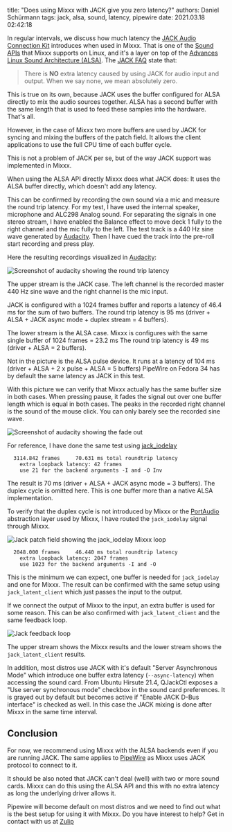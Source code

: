 title: "Does using Mixxx with JACK give you zero latency?"
authors: Daniel Schürmann
tags: jack, alsa, sound, latency, pipewire
date: 2021.03.18 02:42:18

In regular intervals, we discuss how much latency the [JACK Audio Connection Kit](https://jackaudio.org) introduces when used in Mixxx. That is one of the [Sound APIs](https://manual.mixxx.org/2.3/en/chapters/preferences.html#sound-api) that Mixxx supports on Linux, and it's a layer on top of the [Advances Linux Sound Architecture (ALSA)](https://www.alsa-project.org). The [JACK FAQ](https://jackaudio.org/faq/no_extra_latency.html) state that:
> There is **NO** extra latency caused by using JACK for audio input and output. When we say none, we mean absolutely zero.

This is true on its own, because JACK uses the buffer configured for ALSA directly to mix the audio sources together. ALSA has a second buffer with the same length that is used to feed these samples into the hardware. That's all.

However, in the case of Mixxx two more buffers are used by JACK for syncing and mixing the buffers of the patch field. It allows the client applications to use the full CPU time of each buffer cycle.

This is not a problem of JACK per se, but of the way JACK support was implemented in Mixxx.

When using the ALSA API directly Mixxx does what JACK does: It uses the ALSA buffer directly, which doesn't add any latency.

This can be confirmed by recording the own sound via a mic and measure the round trip latency. For my test, I have used the internal speaker, microphone and ALC298 Analog sound. For separating the signals in one stereo stream, I have enabled the Balance effect to move deck 1 fully to the right channel and the mic fully to the left. The test track is a 440 Hz sine wave generated by [Audacity](https://www.audacityteam.org). Then I have cued the track into the pre-roll start recording and press play.

Here the resulting recordings visualized in [Audacity](https://www.audacityteam.org):

![Screenshot of audacity showing the round trip latency]({static}/images/news/roundtriplatency.png)

The upper stream is the JACK case. The left channel is the recorded master 440 Hz sine wave and the right channel is the mic input.

JACK is configured with a 1024 frames buffer and reports a latency of 46.4 ms for the sum of two buffers.
The round trip latency is 95 ms (driver + ALSA + JACK async mode + duplex stream = 4 buffers).

The lower stream is the ALSA case. Mixxx is configures with the same single buffer of 1024 frames = 23.2 ms
The round trip latency is 49 ms (driver + ALSA = 2 buffers).

Not in the picture is the ALSA pulse device. It runs at a latency of 104 ms (driver + ALSA + 2 x pulse + ALSA = 5 buffers)
PipeWire on Fedora 34 has by default the same latency as JACK in this test.

With this picture we can verify that Mixxx actually has the same buffer size in both cases. When pressing pause, it fades the signal out over one buffer length which is equal in both cases.
The peaks in the recorded right channel is the sound of the mouse click. You can only barely see the recorded sine wave.

![Screenshot of audacity showing the fade out]({static}/images/news/fadeoutcompare.png)

For reference, I have done the same test using [jack_iodelay](http://manpages.ubuntu.com/manpages/bionic/man1/jack_iodelay.1.html)

```
  3114.842 frames     70.631 ms total roundtrip latency
	extra loopback latency: 42 frames
	use 21 for the backend arguments -I and -O Inv
```

The result is 70 ms (driver + ALSA + JACK async mode = 3 buffers). The duplex cycle is omitted here. This is one buffer more than a native ALSA implementation.

To verify that the duplex cycle is not introduced by Mixxx or the [PortAudio](http://www.portaudio.com) abstraction layer used by Mixxx, I have routed the `jack_iodelay` signal through Mixxx.

![Jack patch field showing the jack_iodelay Mixxx loop]({static}/images/news/jackpatch.png)


```
  2048.000 frames     46.440 ms total roundtrip latency
	extra loopback latency: 2047 frames
	use 1023 for the backend arguments -I and -O
```

This is the minimum we can expect, one buffer is needed for `jack_iodelay` and one for Mixxx. The result can be confirmed with the same setup using `jack_latent_client` which just passes the input to the output.

If we connect the output of Mixxx to the input, an extra buffer is used for some reason. This can be also confirmed with `jack_latent_client` and the same feedback loop.

![Jack feedback loop]({static}/images/news/feedbackloop.png)

The upper stream shows the Mixxx results and the lower stream shows the `jack_latent_client` results.

In addition, most distros use JACK with it's default "Server Asynchronous Mode" which introduce one buffer extra latency (`--async-latency`) when accessing the sound card. From Ubuntu Hirsute 21.4, QJackCtl exposes a "Use server synchronous mode" checkbox in the sound card preferences. It is grayed out by default but becomes active if "Enable JACK D-Bus interface" is checked as well. In this case the JACK mixing is done after Mixxx in the same time interval.

## Conclusion

For now, we recommend using Mixxx with the ALSA backends even if you are running JACK. The same applies to [PipeWire](https://pipewire.org) as Mixxx uses JACK protocol to connect to it.

It should be also noted that JACK can't deal (well) with two or more sound cards. Mixxx can do this using the ALSA API and this with no extra latency as long the underlying driver allows it.

Pipewire will become default on most distros and we need to find out what is the best setup for using it with Mixxx. Do you have interest to help? Get in contact with us at [Zulip](https://mixxx.zulipchat.com)
